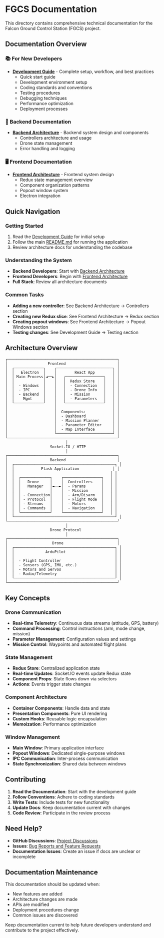 # FGCS Documentation

This directory contains comprehensive technical documentation for the Falcon Ground Control Station (FGCS) project.

## Documentation Overview

### 📚 For New Developers

- **[Development Guide](DEVELOPMENT_GUIDE.md)** - Complete setup, workflow, and best practices
  - Quick start guide
  - Development environment setup
  - Coding standards and conventions
  - Testing procedures
  - Debugging techniques
  - Performance optimization
  - Deployment processes

### 🔧 Backend Documentation

- **[Backend Architecture](BACKEND_ARCHITECTURE.md)** - Backend system design and components
  - Controllers architecture and usage
  - Drone state management
  - Error handling and logging

### 🖥️ Frontend Documentation

- **[Frontend Architecture](FRONTEND_ARCHITECTURE.md)** - Frontend system design
  - Redux state management overview
  - Component organization patterns
  - Popout window system
  - Electron integration

## Quick Navigation

### Getting Started
1. Read the [Development Guide](DEVELOPMENT_GUIDE.md) for initial setup
2. Follow the main [README.md](../README.md) for running the application
3. Review architecture docs for understanding the codebase

### Understanding the System
- **Backend Developers**: Start with [Backend Architecture](BACKEND_ARCHITECTURE.md)
- **Frontend Developers**: Begin with [Frontend Architecture](FRONTEND_ARCHITECTURE.md)
- **Full Stack**: Review all architecture documents

### Common Tasks
- **Adding a new controller**: See Backend Architecture → Controllers section
- **Creating new Redux slice**: See Frontend Architecture → Redux section
- **Creating popout windows**: See Frontend Architecture → Popout Windows section
- **Testing changes**: See Development Guide → Testing section

## Architecture Overview

```
┌─────────────────────────────────────────────────┐
│                  Frontend                       │
│  ┌─────────────┐    ┌─────────────────────────┐ │
│  │   Electron  │    │        React App        │ │
│  │ Main Process│◄──►│   ┌─────────────────┐   │ │
│  │             │    │   │  Redux Store    │   │ │
│  │  - Windows  │    │   │  - Connection   │   │ │
│  │  - IPC      │    │   │  - Drone Info   │   │ │
│  │  - Backend  │    │   │  - Mission      │   │ │
│  │    Mgmt     │    │   │  - Parameters   │   │ │
│  └─────────────┘    │   └─────────────────┘   │ │
│                     │                         │ │
│                     │  Components:            │ │
│                     │  - Dashboard            │ │
│                     │  - Mission Planner      │ │
│                     │  - Parameter Editor     │ │
│                     │  - Map Interface        │ │
│                     └─────────────────────────┘ │
└─────────────────────────────────────────────────┘
                           │
                    Socket.IO / HTTP
                           │
┌─────────────────────────────────────────────────┐
│                   Backend                       │
│  ┌─────────────────────────────────────────────┐ │
│  │            Flask Application               │ │
│  │                                           │ │
│  │  ┌─────────────┐    ┌─────────────────┐   │ │
│  │  │   Drone     │    │  Controllers    │   │ │
│  │  │   Manager   │◄──►│  - Params       │   │ │
│  │  │             │    │  - Mission      │   │ │
│  │  │ - Connection│    │  - Arm/Disarm   │   │ │
│  │  │ - Protocol  │    │  - Flight Mode  │   │ │
│  │  │ - Streams   │    │  - Motors       │   │ │
│  │  │ - Commands  │    │  - Navigation   │   │ │
│  │  └─────────────┘    └─────────────────┘   │ │
│  └─────────────────────────────────────────────┘ │
└─────────────────────────────────────────────────┘
                           │
                    Drone Protocol
                           │
┌─────────────────────────────────────────────────┐
│                    Drone                        │
│  ┌─────────────────────────────────────────────┐ │
│  │              ArduPilot                      │ │
│  │                                             │ │
│  │  - Flight Controller                        │ │
│  │  - Sensors (GPS, IMU, etc.)                 │ │
│  │  - Motors and Servos                        │ │
│  │  - Radio/Telemetry                          │ │
│  └─────────────────────────────────────────────┘ │
└─────────────────────────────────────────────────┘
```

## Key Concepts

### Drone Communication
- **Real-time Telemetry**: Continuous data streams (attitude, GPS, battery)
- **Command Processing**: Control instructions (arm, mode change, mission)
- **Parameter Management**: Configuration values and settings
- **Mission Control**: Waypoints and automated flight plans

### State Management
- **Redux Store**: Centralized application state
- **Real-time Updates**: Socket.IO events update Redux state
- **Component Props**: State flows down via selectors
- **Actions**: Events trigger state changes

### Component Architecture
- **Container Components**: Handle data and state
- **Presentation Components**: Pure UI rendering
- **Custom Hooks**: Reusable logic encapsulation
- **Memoization**: Performance optimization

### Window Management
- **Main Window**: Primary application interface
- **Popout Windows**: Dedicated single-purpose windows
- **IPC Communication**: Inter-process communication
- **State Synchronization**: Shared data between windows

## Contributing

1. **Read the Documentation**: Start with the development guide
2. **Follow Conventions**: Adhere to coding standards
3. **Write Tests**: Include tests for new functionality
4. **Update Docs**: Keep documentation current with changes
5. **Code Review**: Participate in the review process

## Need Help?

- **GitHub Discussions**: [Project Discussions](https://github.com/Avis-Drone-Labs/FGCS/discussions)
- **Issues**: [Bug Reports and Feature Requests](https://github.com/Avis-Drone-Labs/FGCS/issues)
- **Documentation Issues**: Create an issue if docs are unclear or incomplete

## Documentation Maintenance

This documentation should be updated when:
- New features are added
- Architecture changes are made
- APIs are modified
- Deployment procedures change
- Common issues are discovered

Keep documentation current to help future developers understand and contribute to the project effectively.